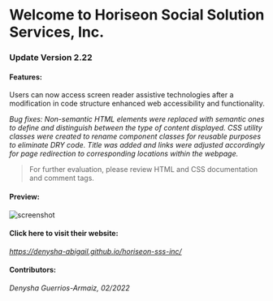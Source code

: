 # Welcome to Horiseon Social Solution Services, Inc.

### Update Version 2.22

#### Features:
Users can now access screen reader assistive technologies after a modification in code structure enhanced web accessibility and functionality.

*Bug fixes: Non-semantic HTML elements were replaced with semantic ones to define and distinguish between the type of content displayed. CSS utility classes were created to rename component classes for reusable purposes to eliminate DRY code. Title was added and links were adjusted accordingly for page redirection to corresponding locations within the webpage.* 

> For further evaluation, please review HTML and CSS documentation and comment tags.

#### Preview:
![screenshot](/horiseon-inc-page-demo.png)

#### Click here to visit their website: 
*https://denysha-abigail.github.io/horiseon-sss-inc/*

#### Contributors: 

*Denysha Guerrios-Armaiz, 02/2022*